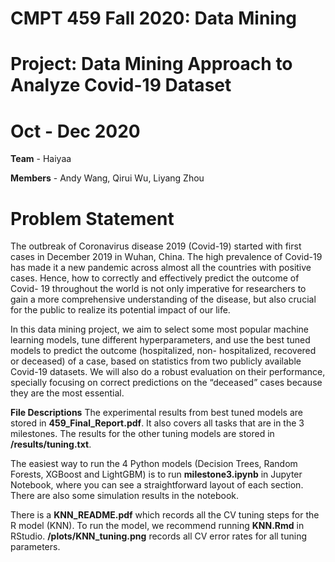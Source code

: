 # CMPT 459 Fall 2020: Data Mining
# Project: Data Mining Approach to Analyze Covid-19 Dataset
# Oct - Dec 2020

**Team** - Haiyaa

**Members** - Andy Wang, Qirui Wu, Liyang Zhou

# Problem Statement

The outbreak of Coronavirus disease 2019 (Covid-19) started with first cases in December 2019 in Wuhan, China. The high prevalence of Covid-19 has made it a new pandemic across almost all the countries with positive cases. Hence, how to correctly and effectively predict the outcome of Covid- 19 throughout the world is not only imperative for researchers to gain a more comprehensive understanding of the disease, but also crucial for the public to realize its potential impact of our life.

In this data mining project, we aim to select some most popular machine learning models, tune different hyperparameters, and use the best tuned models to predict the outcome (hospitalized, non- hospitalized, recovered or deceased) of a case, based on statistics from two publicly available Covid-19 datasets. We will also do a robust evaluation on their performance, specially focusing on correct predictions on the “deceased” cases because they are the most essential.


**File Descriptions**
The experimental results from best tuned models are stored in **459_Final_Report.pdf**. It also covers all tasks that are in the 3 milestones. The results for the other tuning models are stored in **/results/tuning.txt**. 

The easiest way to run the 4 Python models (Decision Trees, Random Forests, XGBoost and LightGBM) is to run **milestone3.ipynb** in Jupyter Notebook, where you can see a straightforward layout of each section. There are also some simulation results in the notebook.

There is a **KNN_README.pdf** which records all the CV tuning steps for the R model (KNN). To run the model, we recommend running **KNN.Rmd** in RStudio. **/plots/KNN_tuning.png** records all CV error rates for all tuning parameters.

